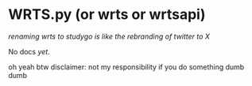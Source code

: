 # WRTS.py (or wrts or wrtsapi)
*renaming wrts to studygo is like the rebranding of twitter to X*

No docs *yet*.

oh yeah btw disclaimer: not my responsibility if you do something dumb dumb
